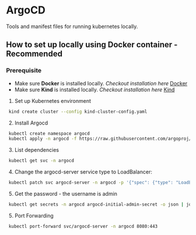# ArgoCD
Tools and manifest files for running kubernetes locally.

## How to set up locally using Docker container - **Recommended**
### Prerequisite
- Make sure **Docker** is installed locally. *Checkout installation here* [Docker](https://www.docker.com/ "Docker")
- Make sure **Kind** is installed locally. *Checkout installation here* [Kind](https://kind.sigs.k8s.io/ "Kind")

1. Set up Kubernetes environment
```sh
 kind create cluster --config kind-cluster-config.yaml
```

2. Install Argocd
```sh
 kubectl create namespace argocd
 kubectl apply -n argocd -f https://raw.githubusercontent.com/argoproj/argo-cd/stable/manifests/install.yaml
```

3. List dependencies
```sh
 kubectl get svc -n argocd 
```

4. Change the argocd-server service type to LoadBalancer:
```sh
 kubectl patch svc argocd-server -n argocd -p '{"spec": {"type": "LoadBalancer"}}'
```

5. Get the password - the username is admin

```sh
 kubectl get secrets -n argocd argocd-initial-admin-secret -o json | jq .data.password -r | base64 -d
```

5. Port Forwarding
```sh
 kubectl port-forward svc/argocd-server -n argocd 8080:443
```